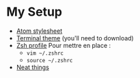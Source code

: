 # My Setup

* [Atom stylesheet](/atom-stylesheet.less)
* [Terminal theme](/terminal-theme.terminal) (you'll need to download)
* [Zsh profile](/.bash_profile)
  Pour mettre en place : 
    * `vim ~/.zshrc`
    * `source ~/.zshrc` 
* [Neat things](/neat-things.md)
